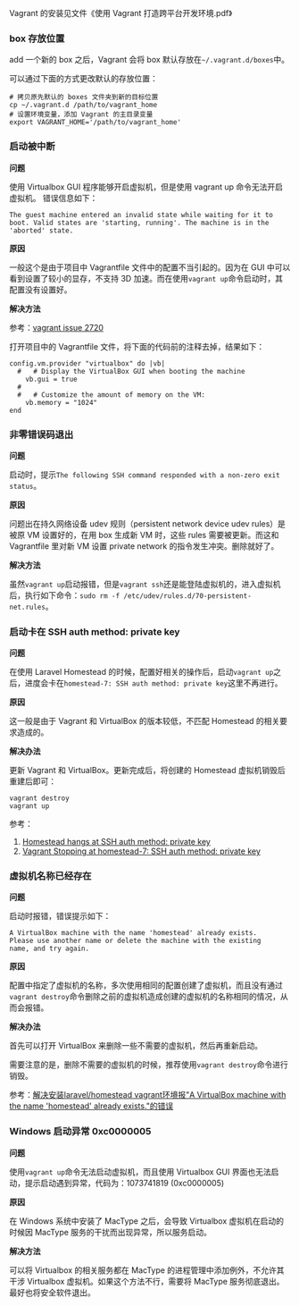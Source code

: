 
Vagrant 的安装见文件《使用 Vagrant 打造跨平台开发环境.pdf》

### box 存放位置

add 一个新的 box 之后，Vagrant 会将 box 默认存放在`~/.vagrant.d/boxes`中。

可以通过下面的方式更改默认的存放位置：

```shell
# 拷贝原先默认的 boxes 文件夹到新的目标位置
cp ~/.vagrant.d /path/to/vagrant_home
# 设置环境变量，添加 Vagrant 的主目录变量
export VAGRANT_HOME='/path/to/vagrant_home'
```

### 启动被中断

**问题**

使用 Virtualbox GUI 程序能够开启虚拟机，但是使用 vagrant up 命令无法开启虚拟机。
错误信息如下：

```
The guest machine entered an invalid state while waiting for it to boot. Valid states are 'starting, running'. The machine is in the 'aborted' state.
```

**原因**

一般这个是由于项目中 Vagrantfile 文件中的配置不当引起的。因为在 GUI 中可以看到设置了较小的显存，不支持 3D 加速。而在使用`vagrant up`命令启动时，其配置没有设置好。

**解决方法**

参考：[vagrant issue 2720](https://github.com/mitchellh/vagrant/issues/2720)

打开项目中的 Vagrantfile 文件，将下面的代码前的注释去掉，结果如下：

```shell
config.vm.provider "virtualbox" do |vb|
  #   # Display the VirtualBox GUI when booting the machine
    vb.gui = true
  #
  #   # Customize the amount of memory on the VM:
    vb.memory = "1024"
end
```

### 非零错误码退出

**问题**

启动时，提示`The following SSH command responded with a non-zero exit status`。

**原因**

问题出在持久网络设备 udev 规则（persistent network device udev rules）是被原 VM 设置好的，在用 box 生成新 VM 时，这些 rules 需要被更新。而这和 Vagrantfile 里对新 VM 设置 private network 的指令发生冲突。删除就好了。

**解决方法**

虽然`vagrant up`启动报错，但是`vagrant ssh`还是能登陆虚拟机的，进入虚拟机后，执行如下命令：`sudo rm -f /etc/udev/rules.d/70-persistent-net.rules`。

### 启动卡在 SSH auth method: private key

**问题**

在使用 Laravel Homestead 的时候，配置好相关的操作后，启动`vagrant up`之后，进度会卡在`homestead-7: SSH auth method: private key`这里不再进行。

**原因**

这一般是由于 Vagrant 和 VirtualBox 的版本较低，不匹配 Homestead 的相关要求造成的。

**解决办法**

更新 Vagrant 和 VirtualBox。更新完成后，将创建的 Homestead 虚拟机销毁后重建后即可：

```shell
vagrant destroy
vagrant up
```

参考：

1. [Homestead hangs at SSH auth method: private key](https://laracasts.com/discuss/channels/laravel/homestead-hangs-at-ssh-auth-method-private-key)
2. [Vagrant Stopping at homestead-7: SSH auth method: private key](https://laracasts.com/discuss/channels/servers/vagrant-stopping-at-homestead-7-ssh-auth-method-private-key)

### 虚拟机名称已经存在

**问题**

启动时报错，错误提示如下：

```
A VirtualBox machine with the name 'homestead' already exists.
Please use another name or delete the machine with the existing
name, and try again.
```

**原因**

配置中指定了虚拟机的名称，多次使用相同的配置创建了虚拟机，而且没有通过`vagrant destroy`命令删除之前的虚拟机造成创建的虚拟机的名称相同的情况，从而会报错。

**解决办法**

首先可以打开 VirtualBox 来删除一些不需要的虚拟机，然后再重新启动。

需要注意的是，删除不需要的虚拟机的时候，推荐使用`vagrant destroy`命令进行销毁。

参考：[解决安装laravel/homestead vagrant环境报"A VirtualBox machine with the name 'homestead' already exists."的错误](http://www.cnblogs.com/huangye-dream/p/4604973.html)

### Windows 启动异常 0xc0000005

**问题**

使用`vagrant up`命令无法启动虚拟机，而且使用 Virtualbox GUI 界面也无法启动，提示启动遇到异常，代码为：1073741819 (0xc0000005)

**原因**

在 Windows 系统中安装了 MacType 之后，会导致 Virtualbox 虚拟机在启动的时候因 MacType 服务的干扰而出现异常，所以服务启动。

**解决方法**

可以将 Virtualbox 的相关服务都在 MacType 的进程管理中添加例外，不允许其干涉 Virtualbox 虚拟机。如果这个方法不行，需要将 MacType 服务彻底退出。最好也将安全软件退出。


